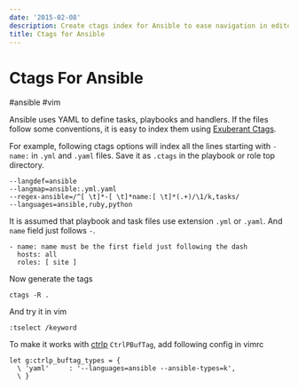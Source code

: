 ```yaml
---
date: '2015-02-08'
description: Create ctags index for Ansible to ease navigation in editor.
title: Ctags for Ansible
---
```


# Ctags For Ansible

#ansible #vim

Ansible uses YAML to define tasks, playbooks and handlers. If the files follow some conventions, it is easy to index them using [Exuberant Ctags][1].

<!--more-->

For example, following ctags options will index all the lines starting with `- name:` in `.yml` and `.yaml` files. Save it as `.ctags` in the playbook or role top directory.

    --langdef=ansible
    --langmap=ansible:.yml.yaml
    --regex-ansible=/^[ \t]*-[ \t]*name:[ \t]*(.+)/\1/k,tasks/
    --languages=ansible,ruby,python

It is assumed that playbook and task files use extension `.yml` or `.yaml`. And `name` field just follows `-`.

    - name: name must be the first field just following the dash
      hosts: all
      roles: [ site ]

Now generate the tags

    ctags -R .

And try it in vim

    :tselect /keyword

To make it works with [ctrlp][2] `CtrlPBufTag`, add following config in vimrc

    let g:ctrlp_buftag_types = {
      \ 'yaml'     : '--languages=ansible --ansible-types=k',
      \ }

[1]: http://ctags.sourceforge.net
[2]: https://github.com/kien/ctrlp.vim
